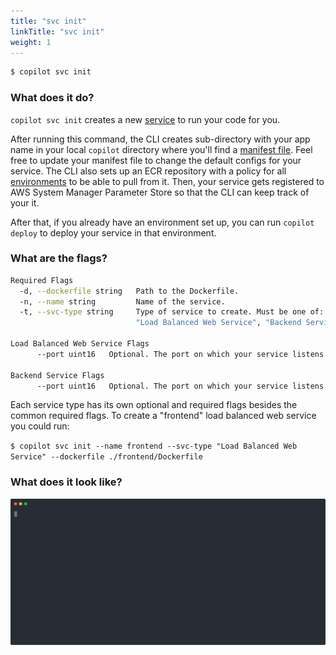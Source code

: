 ```yaml
---
title: "svc init"
linkTitle: "svc init"
weight: 1
---
```

```bash
$ copilot svc init
```

### What does it do?

`copilot svc init` creates a new [service](docs/concepts/services) to run your code for you. 

After running this command, the CLI creates sub-directory with your app name in your local `copilot` directory 
where you'll find a [manifest file](docs/manifests). Feel free to update your manifest file to change the 
default configs for your service. The CLI also sets up an ECR repository with a policy for 
all [environments](docs/concepts/environments) to be able to pull from it. Then, your service gets registered to 
AWS System Manager Parameter Store so that the CLI can keep track of your it.

After that, if you already have an environment set up, you can run `copilot deploy` to deploy your service in that 
environment.

### What are the flags?

```bash
Required Flags
  -d, --dockerfile string   Path to the Dockerfile.
  -n, --name string         Name of the service.
  -t, --svc-type string     Type of service to create. Must be one of:
                            "Load Balanced Web Service", "Backend Service"

Load Balanced Web Service Flags
      --port uint16   Optional. The port on which your service listens.

Backend Service Flags
      --port uint16   Optional. The port on which your service listens.
```

Each service type has its own optional and required flags besides the common required flags.
To create a "frontend" load balanced web service you could run:  

`$ copilot svc init --name frontend --svc-type "Load Balanced Web Service" --dockerfile ./frontend/Dockerfile`

### What does it look like?
<img class="img-fluid" src="https://raw.githubusercontent.com/kohidave/copilot-demos/master/svc-init.svg?sanitize=true" style="margin-bottom: 20px;">

